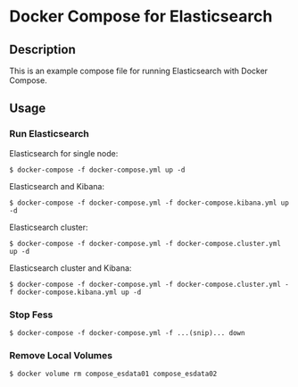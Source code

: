 Docker Compose for Elasticsearch
=======================

## Description

This is an example compose file for running Elasticsearch with Docker Compose.

## Usage

### Run Elasticsearch

Elasticsearch for single node:

```
$ docker-compose -f docker-compose.yml up -d
```

Elasticsearch and Kibana:

```
$ docker-compose -f docker-compose.yml -f docker-compose.kibana.yml up -d
```

Elasticsearch cluster:

```
$ docker-compose -f docker-compose.yml -f docker-compose.cluster.yml up -d
```

Elasticsearch cluster and Kibana:

```
$ docker-compose -f docker-compose.yml -f docker-compose.cluster.yml -f docker-compose.kibana.yml up -d
```

### Stop Fess

```
$ docker-compose -f docker-compose.yml -f ...(snip)... down

```

### Remove Local Volumes

```
$ docker volume rm compose_esdata01 compose_esdata02

```
